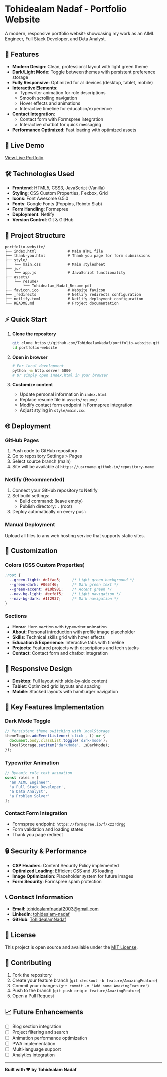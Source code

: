 # Tohidealam Nadaf - Portfolio Website

A modern, responsive portfolio website showcasing my work as an AIML Engineer, Full Stack Developer, and Data Analyst.

## 🌟 Features

- **Modern Design**: Clean, professional layout with light green theme
- **Dark/Light Mode**: Toggle between themes with persistent preference storage
- **Fully Responsive**: Optimized for all devices (desktop, tablet, mobile)
- **Interactive Elements**: 
  - Typewriter animation for role descriptions
  - Smooth scrolling navigation
  - Hover effects and animations
  - Interactive timeline for education/experience
- **Contact Integration**: 
  - Contact form with Formspree integration
  - Interactive chatbot for quick messaging
- **Performance Optimized**: Fast loading with optimized assets

## 🚀 Live Demo

[View Live Portfolio](https://your-portfolio-url.netlify.app)

## 🛠️ Technologies Used

- **Frontend**: HTML5, CSS3, JavaScript (Vanilla)
- **Styling**: CSS Custom Properties, Flexbox, Grid
- **Icons**: Font Awesome 6.5.0
- **Fonts**: Google Fonts (Poppins, Roboto Slab)
- **Form Handling**: Formspree
- **Deployment**: Netlify
- **Version Control**: Git & GitHub

## 📁 Project Structure

```
portfolio-website/
├── index.html              # Main HTML file
├── thank-you.html          # Thank you page for form submissions
├── style/
│   └── main.css            # Main stylesheet
├── js/
│   └── app.js              # JavaScript functionality
├── assets/
│   └── resume/
│       └── Tohidealam_Nadaf_Resume.pdf
├── favicon.ico             # Website favicon
├── _redirects              # Netlify redirects configuration
├── netlify.toml            # Netlify deployment configuration
└── README.md               # Project documentation
```

## ⚡ Quick Start

1. **Clone the repository**
   ```bash
   git clone https://github.com/TohidealamNadaf/portfolio-website.git
   cd portfolio-website
   ```

2. **Open in browser**
   ```bash
   # For local development
   python -m http.server 5000
   # Or simply open index.html in your browser
   ```

3. **Customize content**
   - Update personal information in `index.html`
   - Replace resume file in `assets/resume/`
   - Modify contact form endpoint in Formspree integration
   - Adjust styling in `style/main.css`

## 🌐 Deployment

### GitHub Pages
1. Push code to GitHub repository
2. Go to repository Settings > Pages
3. Select source branch (main)
4. Site will be available at `https://username.github.io/repository-name`

### Netlify (Recommended)
1. Connect your GitHub repository to Netlify
2. Set build settings:
   - Build command: (leave empty)
   - Publish directory: `.` (root)
3. Deploy automatically on every push

### Manual Deployment
Upload all files to any web hosting service that supports static sites.

## 🎨 Customization

### Colors (CSS Custom Properties)
```css
:root {
  --green-light: #d1fae5;     /* Light green background */
  --green-dark: #065f46;      /* Dark green text */
  --green-accent: #10b981;    /* Accent green */
  --nav-bg-light: #ecfdf5;    /* Light navigation */
  --nav-bg-dark: #1f2937;     /* Dark navigation */
}
```

### Sections
- **Home**: Hero section with typewriter animation
- **About**: Personal introduction with profile image placeholder
- **Skills**: Technical skills grid with hover effects
- **Education & Experience**: Interactive tabs with timeline
- **Projects**: Featured projects with descriptions and tech stacks
- **Contact**: Contact form and chatbot integration

## 📱 Responsive Design

- **Desktop**: Full layout with side-by-side content
- **Tablet**: Optimized grid layouts and spacing
- **Mobile**: Stacked layouts with hamburger navigation

## 🔧 Key Features Implementation

### Dark Mode Toggle
```javascript
// Persistent theme switching with localStorage
themeToggle.addEventListener('click', () => {
  document.body.classList.toggle('dark-mode');
  localStorage.setItem('darkMode', isDarkMode);
});
```

### Typewriter Animation
```javascript
// Dynamic role text animation
const roles = [
  'an AIML Engineer',
  'a Full Stack Developer', 
  'a Data Analyst',
  'a Problem Solver'
];
```

### Contact Form Integration
- Formspree endpoint: `https://formspree.io/f/xzzrdrgg`
- Form validation and loading states
- Thank you page redirect

## 🔒 Security & Performance

- **CSP Headers**: Content Security Policy implemented
- **Optimized Loading**: Efficient CSS and JS loading
- **Image Optimization**: Placeholder system for future images
- **Form Security**: Formspree spam protection

## 📞 Contact Information

- **Email**: tohidealamfnadaf2003@gmail.com
- **LinkedIn**: [tohidealam-nadaf](https://linkedin.com/in/tohidealam-nadaf)
- **GitHub**: [TohidealamNadaf](https://github.com/TohidealamNadaf)

## 📄 License

This project is open source and available under the [MIT License](LICENSE).

## 🤝 Contributing

1. Fork the repository
2. Create your feature branch (`git checkout -b feature/AmazingFeature`)
3. Commit your changes (`git commit -m 'Add some AmazingFeature'`)
4. Push to the branch (`git push origin feature/AmazingFeature`)
5. Open a Pull Request

## 📈 Future Enhancements

- [ ] Blog section integration
- [ ] Project filtering and search
- [ ] Animation performance optimization
- [ ] PWA implementation
- [ ] Multi-language support
- [ ] Analytics integration

---

**Built with ❤️ by Tohidealam Nadaf**